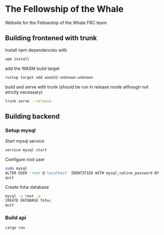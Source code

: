 # The Fellowship of the Whale

Website for the Fellowship of the Whale FRC team

## Building frontened with trunk

Install npm dependencies with

```bash
npm install
```

add the WASM build target

```bash
rustup target add wasm32-unknown-unknown
```

build and serve with trunk (should be run in release mode although not strictly necessary)

```bash
trunk serve --release
```

## Building backend

### Setup mysql

Start mysql service

```bash
service mysql start
```

Configure root user

```bash
sudo mysql
ALTER USER 'root'@'localhost' IDENTIFIED WITH mysql_native_password BY '<ENTER-PASSWORD-HERE>';
quit
```

Create fotw database

```bash
mysql -u root -p
CREATE DATABASE fotw;
quit
```

### Build api

```bash
cargo run
```
